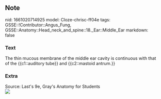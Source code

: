 ## Note
nid: 1661020714925
model: Cloze-chrisc-ff04e
tags: GSSE::!Contributor::Angus_Fung, GSSE::Anatomy::Head_neck_and_spine::18._Ear::Middle_Ear
markdown: false

### Text
The thin mucous membrane of the middle ear cavity is continuous with that of the {{c1::auditory tube}} and {{c2::mastoid antrum.}}

### Extra
<div>
  Source: Last's 9e, Gray's Anatomy for Students
</div>
<div><img src=
"paste-84f39d000786091f3208a94806d0684657c33c11.jpg"></div>

